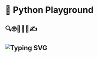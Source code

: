 # 🐍 Python Playground

## 🔍🤓📘🐍🧠✍️

## ![Typing SVG](https://readme-typing-svg.demolab.com?font=roboto&pause=1000&color=36BCF7FF&width=435&lines=Exploring+Python+.+.+.)
